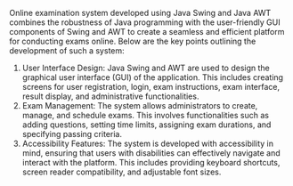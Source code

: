 Online examination system developed using Java Swing and Java AWT combines the robustness of Java programming with the user-friendly GUI components of Swing and AWT to create a seamless and efficient platform for conducting exams online. Below are the key points outlining the development of such a system:

1. User Interface Design: Java Swing and AWT are used to design the graphical user interface (GUI) of the application. This includes creating screens for user registration, login, exam instructions, exam interface, result display, and administrative functionalities.
2. Exam Management: The system allows administrators to create, manage, and schedule exams. This involves functionalities such as adding questions, setting time limits, assigning exam durations, and specifying passing criteria.
3. Accessibility Features: The system is developed with accessibility in mind, ensuring that users with disabilities can effectively navigate and interact with the platform. This includes providing keyboard shortcuts, screen reader compatibility, and adjustable font sizes.
